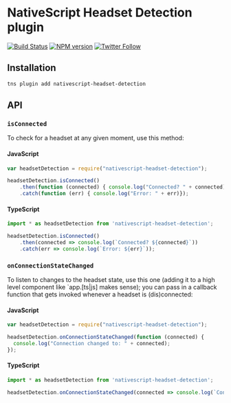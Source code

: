 # NativeScript Headset Detection plugin

[![Build Status][build-status]][build-url]
[![NPM version][npm-image]][npm-url]
[![Twitter Follow][twitter-image]][twitter-url]

[build-status]:https://travis-ci.org/EddyVerbruggen/nativescript-headset-detection.svg?branch=master
[build-url]:https://travis-ci.org/EddyVerbruggen/nativescript-headset-detection
[npm-image]:http://img.shields.io/npm/v/nativescript-headset-detection.svg
[npm-url]:https://npmjs.org/package/nativescript-headset-detection
[twitter-image]:https://img.shields.io/twitter/follow/eddyverbruggen.svg?style=social&label=Follow%20me%20🚶🏻‍♂️️%20🚶🏾‍♀️
[twitter-url]:https://twitter.com/eddyverbruggen

## Installation

```bash
tns plugin add nativescript-headset-detection
```

## API

### `isConnected`
To check for a headset at any given moment, use this method:

#### JavaScript

```js
var headsetDetection = require("nativescript-headset-detection");

headsetDetection.isConnected()
    .then(function (connected) { console.log("Connected? " + connected); })
    .catch(function (err) { console.log("Error: " + err)});
```

#### TypeScript

```typescript
import * as headsetDetection from 'nativescript-headset-detection';

headsetDetection.isConnected()
    .then(connected => console.log(`Connected? ${connected}`))
    .catch(err => console.log(`Error: ${err}`));
```

### `onConnectionStateChanged`
To listen to changes to the headset state, use this one (adding it to a high level component like `app.[ts|js] makes sense);
you can pass in a callback function that gets invoked whenever a headset is (dis)connected:

#### JavaScript

```js
var headsetDetection = require("nativescript-headset-detection");

headsetDetection.onConnectionStateChanged(function (connected) {
  console.log("Connection changed to: " + connected);
});
```

#### TypeScript

```typescript
import * as headsetDetection from 'nativescript-headset-detection';

headsetDetection.onConnectionStateChanged(connected => console.log(`Connection changed to: ${connected}`));
```
